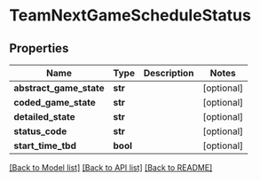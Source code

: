 # TeamNextGameScheduleStatus

## Properties
Name | Type | Description | Notes
------------ | ------------- | ------------- | -------------
**abstract_game_state** | **str** |  | [optional] 
**coded_game_state** | **str** |  | [optional] 
**detailed_state** | **str** |  | [optional] 
**status_code** | **str** |  | [optional] 
**start_time_tbd** | **bool** |  | [optional] 

[[Back to Model list]](../README.md#documentation-for-models) [[Back to API list]](../README.md#documentation-for-api-endpoints) [[Back to README]](../README.md)

